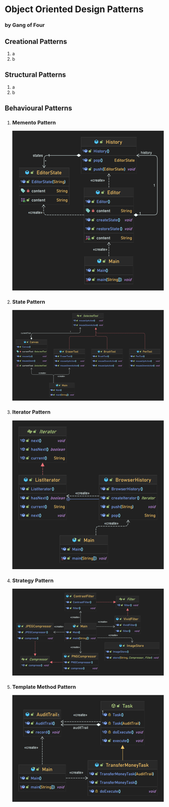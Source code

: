 # Object Oriented Design Patterns
### by Gang of Four
## Creational Patterns
1. a
2. b
## Structural Patterns
1. a
2. b
## Behavioural Patterns
1. ### Memento Pattern
    ![class diagram](./src/com/nims/memento/memento.png)
2. ### State Pattern
    ![class diagram](./src/com/nims/state/state.png)
3. ### Iterator Pattern
    ![class diagram](./src/com/nims/iterator/iterator.png)
4. ### Strategy Pattern
    ![class diagram](./src/com/nims/strategy/strategy.png)
5. ### Template Method Pattern
    ![class diagram](./src/com/nims/template/template.png)
